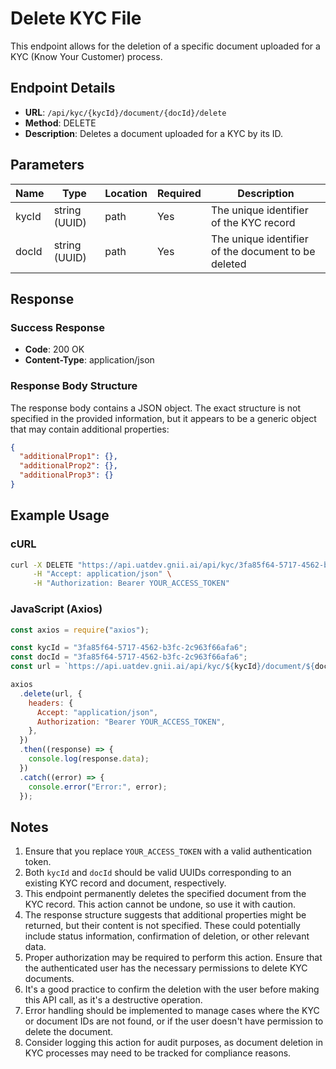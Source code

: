 # Delete KYC File

This endpoint allows for the deletion of a specific document uploaded for a KYC (Know Your Customer) process.

## Endpoint Details

- **URL**: `/api/kyc/{kycId}/document/{docId}/delete`
- **Method**: DELETE
- **Description**: Deletes a document uploaded for a KYC by its ID.

## Parameters

| Name  | Type          | Location | Required | Description                                         |
| ----- | ------------- | -------- | -------- | --------------------------------------------------- |
| kycId | string (UUID) | path     | Yes      | The unique identifier of the KYC record             |
| docId | string (UUID) | path     | Yes      | The unique identifier of the document to be deleted |

## Response

### Success Response

- **Code**: 200 OK
- **Content-Type**: application/json

### Response Body Structure

The response body contains a JSON object. The exact structure is not specified in the provided information, but it appears to be a generic object that may contain additional properties:

```json
{
  "additionalProp1": {},
  "additionalProp2": {},
  "additionalProp3": {}
}
```

## Example Usage

### cURL

```bash
curl -X DELETE "https://api.uatdev.gnii.ai/api/kyc/3fa85f64-5717-4562-b3fc-2c963f66afa6/document/3fa85f64-5717-4562-b3fc-2c963f66afa6/delete" \
     -H "Accept: application/json" \
     -H "Authorization: Bearer YOUR_ACCESS_TOKEN"
```

### JavaScript (Axios)

```javascript
const axios = require("axios");

const kycId = "3fa85f64-5717-4562-b3fc-2c963f66afa6";
const docId = "3fa85f64-5717-4562-b3fc-2c963f66afa6";
const url = `https://api.uatdev.gnii.ai/api/kyc/${kycId}/document/${docId}/delete`;

axios
  .delete(url, {
    headers: {
      Accept: "application/json",
      Authorization: "Bearer YOUR_ACCESS_TOKEN",
    },
  })
  .then((response) => {
    console.log(response.data);
  })
  .catch((error) => {
    console.error("Error:", error);
  });
```

## Notes

1. Ensure that you replace `YOUR_ACCESS_TOKEN` with a valid authentication token.
2. Both `kycId` and `docId` should be valid UUIDs corresponding to an existing KYC record and document, respectively.
3. This endpoint permanently deletes the specified document from the KYC record. This action cannot be undone, so use it with caution.
4. The response structure suggests that additional properties might be returned, but their content is not specified. These could potentially include status information, confirmation of deletion, or other relevant data.
5. Proper authorization may be required to perform this action. Ensure that the authenticated user has the necessary permissions to delete KYC documents.
6. It's a good practice to confirm the deletion with the user before making this API call, as it's a destructive operation.
7. Error handling should be implemented to manage cases where the KYC or document IDs are not found, or if the user doesn't have permission to delete the document.
8. Consider logging this action for audit purposes, as document deletion in KYC processes may need to be tracked for compliance reasons.
